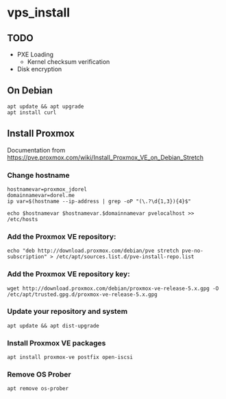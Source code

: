 # vps_install

## TODO
  - PXE Loading
    - Kernel checksum verification
  - Disk encryption

## On Debian
```
apt update && apt upgrade
apt install curl
```

## Install Proxmox
Documentation from https://pve.proxmox.com/wiki/Install_Proxmox_VE_on_Debian_Stretch

### Change hostname
```
hostnamevar=proxmox_jdorel
domainnamevar=dorel.me
ip var=$(hostname --ip-address | grep -oP "(\.?\d{1,3}){4}$"

echo $hostnamevar $hostnamevar.$domainnamevar pvelocalhost >> /etc/hosts
```

### Add the Proxmox VE repository:
```
echo "deb http://download.proxmox.com/debian/pve stretch pve-no-subscription" > /etc/apt/sources.list.d/pve-install-repo.list
```
### Add the Proxmox VE repository key:
```
wget http://download.proxmox.com/debian/proxmox-ve-release-5.x.gpg -O /etc/apt/trusted.gpg.d/proxmox-ve-release-5.x.gpg
```

### Update your repository and system
```
apt update && apt dist-upgrade
```

### Install Proxmox VE packages
```
apt install proxmox-ve postfix open-iscsi
```

### Remove OS Prober
```
apt remove os-prober
```
